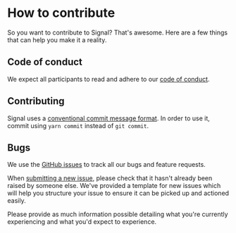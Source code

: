 # How to contribute

So you want to contribute to Signal? That's awesome. Here are a few
things that can help you make it a reality.

## Code of conduct

We expect all participants to read and adhere to our [code of conduct](/CODE_OF_CONDUCT.md).

## Contributing

Signal uses a [conventional commit message format](https://www.conventionalcommits.org). In order to use it, commit using `yarn commit` instead of `git commit`.

## Bugs

We use the [GitHub issues](https://github.com/sumup/signal/issues) to track
all our bugs and feature requests.

When [submitting a new issue](https://github.com/sumup/signal/issues/new),
please check that it hasn't already been raised by someone else. We've provided
a template for new issues which will help you structure your issue to ensure it
can be picked up and actioned easily.

Please provide as much information possible detailing what you're currently
experiencing and what you'd expect to experience.
